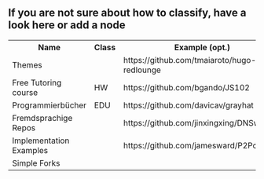 ## If you are not sure about how to classify, have a look here or add a node

<table>
  <tr>
    <th>Name</th>
    <th>Class</th>
    <th>Example (opt.)</th>
  </tr>
  <tr>
    <td>Themes</td>
    <td></td>
    <td>https://github.com/tmaiaroto/hugo-redlounge</td>
  </tr>
  <tr>
    <td>Free Tutoring course</td>
    <td>HW</td>
    <td>https://github.com/bgando/JS102</td>
  </tr>
  <tr>
  <td>Programmierbücher</td>
  <td>EDU</td>
  <td>https://github.com/davicav/grayhat</td>
  </tr>
  <tr>
  <td>Fremdsprachige Repos</td>
  <td></td>
  <td>https://github.com/jinxingxing/DNSwitcher</td>
  </tr>
  <tr>
  <td>Implementation Examples</td>
  <td></td>
  <td>https://github.com/jamesward/P2Pong</td>
  </tr>
  <tr>
  <td>Simple Forks</td>
  <td></td>
  <td></td>
</table>
  
